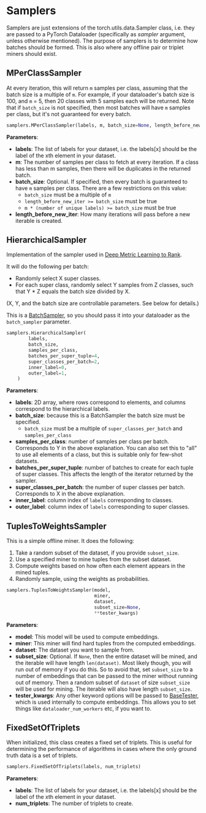 # Samplers
Samplers are just extensions of the torch.utils.data.Sampler class, i.e. they are passed to a PyTorch Dataloader (specifically as _sampler_ argument, unless otherwise mentioned). 
The purpose of samplers is to determine how batches should be formed. This is also where any offline pair or triplet miners should exist.


## MPerClassSampler
At every iteration, this will return ```m``` samples per class, assuming that the batch size is a multiple of ```m```. For example, if your dataloader's batch size is 100, and ```m``` = 5, then 20 classes with 5 samples each will be returned. Note that if ```batch_size``` is not specified, then most batches will have ```m``` samples per class, but it's not guaranteed for every batch.
```python
samplers.MPerClassSampler(labels, m, batch_size=None, length_before_new_iter=100000)
```
**Parameters**:

* **labels**: The list of labels for your dataset, i.e. the labels[x] should be the label of the xth element in your dataset.
* **m**: The number of samples per class to fetch at every iteration. If a class has less than m samples, then there will be duplicates in the returned batch.
* **batch_size**: Optional. If specified, then every batch is guaranteed to have ```m``` samples per class. There are a few restrictions on this value:
	* ```batch_size``` must be a multiple of ```m```
	* ```length_before_new_iter >= batch_size``` must be true
	* ```m * (number of unique labels) >= batch_size``` must be true
* **length_before_new_iter**: How many iterations will pass before a new iterable is created.


## HierarchicalSampler
Implementation of the sampler used in [Deep Metric Learning to Rank](http://openaccess.thecvf.com/content_CVPR_2019/papers/Cakir_Deep_Metric_Learning_to_Rank_CVPR_2019_paper.pdf).

It will do the following per batch:

 - Randomly select X super classes.
 - For each super class, randomly select Y samples from Z classes, such that Y * Z equals the batch size divided by X.

(X, Y, and the batch size are controllable parameters. See below for details.)

This is a [BatchSampler](https://pytorch.org/docs/stable/data.html#torch.utils.data.BatchSampler), so you should pass it into your dataloader as the ```batch_sampler``` parameter.

```python
samplers.HierarchicalSampler(
		labels,
        batch_size,
        samples_per_class,
        batches_per_super_tuple=4,
        super_classes_per_batch=2,
        inner_label=0,
        outer_label=1,
    )
```
**Parameters**:

* **labels**: 2D array, where rows correspond to elements, and columns correspond to the hierarchical labels.
* **batch_size**: because this is a BatchSampler the batch size must be specified.
	* ```batch_size``` must be a multiple of ```super_classes_per_batch``` and ```samples_per_class```
* **samples_per_class**: number of samples per class per batch. Corresponds to Y in the above explanation. You can also set this to "all" to use all elements of a class, but this is suitable only for few-shot datasets.
* **batches_per_super_tuple**: number of batches to create for each tuple of super classes. This affects the length of the iterator returned by the sampler.
* **super_classes_per_batch**: the number of super classes per batch. Corresponds to X in the above explanation.
* **inner_label**: column index of ```labels``` corresponding to classes.
* **outer_label**: column index of ```labels``` corresponding to super classes.


## TuplesToWeightsSampler
This is a simple offline miner. It does the following:

1. Take a random subset of the dataset, if you provide ```subset_size```.
2. Use a specified miner to mine tuples from the subset dataset.
3. Compute weights based on how often each element appears in the mined tuples.
4. Randomly sample, using the weights as probabilities.

```python
samplers.TuplesToWeightsSampler(model, 
								miner, 
								dataset, 
								subset_size=None, 
								**tester_kwargs)
```

**Parameters**:

* **model**: This model will be used to compute embeddings.
* **miner**: This miner will find hard tuples from the computed embeddings.
* **dataset**: The dataset you want to sample from.
* **subset_size**: Optional. If ```None```, then the entire dataset will be mined, and the iterable will have length ```len(dataset)```. Most likely though, you will run out of memory if you do this. So to avoid that, set ```subset_size``` to a number of embeddings that can be passed to the miner without running out of memory. Then a random subset of ```dataset``` of size ```subset_size``` will be used for mining. The iterable will also have length ```subset_size```.
* **tester_kwargs**: Any other keyword options will be passed to [BaseTester](testers.md#basetester), which is used internally to compute embeddings. This allows you to set things like ```dataloader_num_workers``` etc, if you want to.


## FixedSetOfTriplets
When initialized, this class creates a fixed set of triplets. This is useful for determining the performance of algorithms in cases where the only ground truth data is a set of triplets.
```python
samplers.FixedSetOfTriplets(labels, num_triplets)
```

**Parameters**:

* **labels**: The list of labels for your dataset, i.e. the labels[x] should be the label of the xth element in your dataset.
* **num_triplets**: The number of triplets to create.
